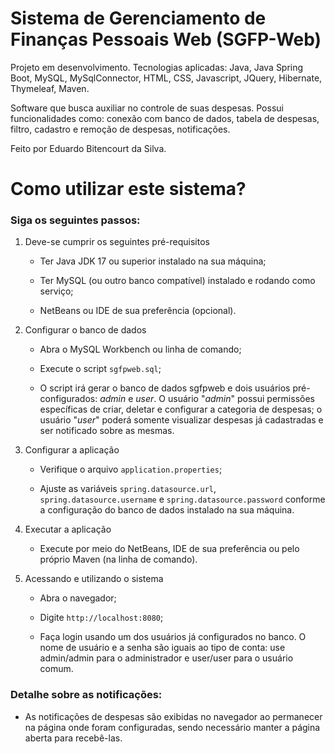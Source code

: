 # Sistema de Gerenciamento de Finanças Pessoais Web (SGFP-Web)

Projeto em desenvolvimento. Tecnologias aplicadas: Java, Java Spring Boot, MySQL, MySqlConnector, HTML, CSS, Javascript, JQuery, Hibernate, Thymeleaf, Maven.

Software que busca auxiliar no controle de suas despesas. Possui funcionalidades como: conexão com banco de dados, tabela de despesas, filtro, cadastro e remoção de despesas, notificações.

Feito por Eduardo Bitencourt da Silva.

# Como utilizar este sistema?

### Siga os seguintes passos:

1. Deve-se cumprir os seguintes pré-requisitos

    * Ter Java JDK 17 ou superior instalado na sua máquina;
  
    * Ter MySQL (ou outro banco compatível) instalado e rodando como serviço;
  
    * NetBeans ou IDE de sua preferência (opcional).

2. Configurar o banco de dados

    * Abra o MySQL Workbench ou linha de comando;
  
    * Execute o script ```sgfpweb.sql```;
    
    * O script irá gerar o banco de dados sgfpweb e dois usuários pré-configurados: *admin* e *user*. O usuário "*admin*" possui permissões específicas de criar, deletar e configurar a categoria de despesas;
    o usuário "*user*" poderá somente visualizar despesas já cadastradas e ser notificado sobre as mesmas.

3. Configurar a aplicação

    * Verifique o arquivo ```application.properties```;
    
    * Ajuste as variáveis ```spring.datasource.url```, ```spring.datasource.username``` e ```spring.datasource.password``` conforme a configuração do banco de dados instalado na sua máquina.

4. Executar a aplicação

    * Execute por meio do NetBeans, IDE de sua preferência ou pelo próprio Maven (na linha de comando).

5. Acessando e utilizando o sistema

    * Abra o navegador;
  
    * Digite ```http://localhost:8080```;
  
    * Faça login usando um dos usuários já configurados no banco. O nome de usuário e a senha são iguais ao tipo de conta: use admin/admin para o administrador e user/user para o usuário comum.

### Detalhe sobre as notificações: 
* As notificações de despesas são exibidas no navegador ao permanecer na página onde foram configuradas, sendo necessário manter a página aberta para recebê-las.

